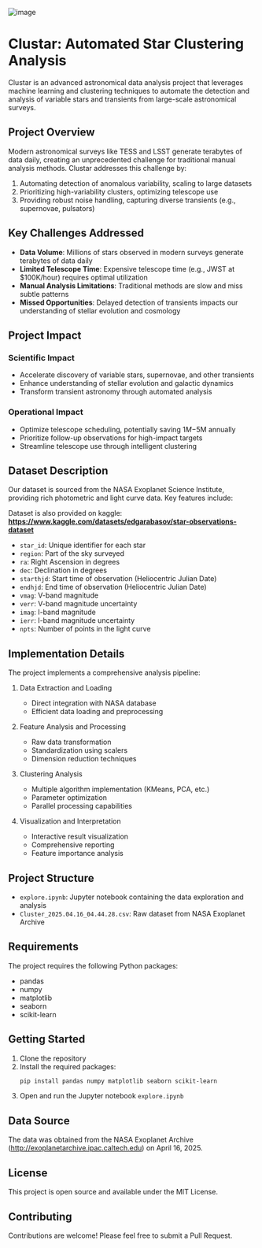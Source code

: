 ![image](https://github.com/user-attachments/assets/51b3cdb2-df77-4ff8-9d8d-909f22b247ea)

# Clustar: Automated Star Clustering Analysis

Clustar is an advanced astronomical data analysis project that leverages machine learning and clustering techniques to automate the detection and analysis of variable stars and transients from large-scale astronomical surveys.

## Project Overview

Modern astronomical surveys like TESS and LSST generate terabytes of data daily, creating an unprecedented challenge for traditional manual analysis methods. Clustar addresses this challenge by:

1. Automating detection of anomalous variability, scaling to large datasets
2. Prioritizing high-variability clusters, optimizing telescope use
3. Providing robust noise handling, capturing diverse transients (e.g., supernovae, pulsators)

## Key Challenges Addressed

- **Data Volume**: Millions of stars observed in modern surveys generate terabytes of data daily
- **Limited Telescope Time**: Expensive telescope time (e.g., JWST at $100K/hour) requires optimal utilization
- **Manual Analysis Limitations**: Traditional methods are slow and miss subtle patterns
- **Missed Opportunities**: Delayed detection of transients impacts our understanding of stellar evolution and cosmology

## Project Impact

### Scientific Impact

- Accelerate discovery of variable stars, supernovae, and other transients
- Enhance understanding of stellar evolution and galactic dynamics
- Transform transient astronomy through automated analysis

### Operational Impact

- Optimize telescope scheduling, potentially saving $1M-$5M annually
- Prioritize follow-up observations for high-impact targets
- Streamline telescope use through intelligent clustering

## Dataset Description

Our dataset is sourced from the NASA Exoplanet Science Institute, providing rich photometric and light curve data. Key features include:

Dataset is also provided on kaggle: **https://www.kaggle.com/datasets/edgarabasov/star-observations-dataset**

- `star_id`: Unique identifier for each star
- `region`: Part of the sky surveyed
- `ra`: Right Ascension in degrees
- `dec`: Declination in degrees
- `starthjd`: Start time of observation (Heliocentric Julian Date)
- `endhjd`: End time of observation (Heliocentric Julian Date)
- `vmag`: V-band magnitude
- `verr`: V-band magnitude uncertainty
- `imag`: I-band magnitude
- `ierr`: I-band magnitude uncertainty
- `npts`: Number of points in the light curve

## Implementation Details

The project implements a comprehensive analysis pipeline:

1. Data Extraction and Loading

   - Direct integration with NASA database
   - Efficient data loading and preprocessing

2. Feature Analysis and Processing

   - Raw data transformation
   - Standardization using scalers
   - Dimension reduction techniques

3. Clustering Analysis

   - Multiple algorithm implementation (KMeans, PCA, etc.)
   - Parameter optimization
   - Parallel processing capabilities

4. Visualization and Interpretation
   - Interactive result visualization
   - Comprehensive reporting
   - Feature importance analysis

## Project Structure

- `explore.ipynb`: Jupyter notebook containing the data exploration and analysis
- `Cluster_2025.04.16_04.44.28.csv`: Raw dataset from NASA Exoplanet Archive

## Requirements

The project requires the following Python packages:

- pandas
- numpy
- matplotlib
- seaborn
- scikit-learn

## Getting Started

1. Clone the repository
2. Install the required packages:
   ```bash
   pip install pandas numpy matplotlib seaborn scikit-learn
   ```
3. Open and run the Jupyter notebook `explore.ipynb`

## Data Source

The data was obtained from the NASA Exoplanet Archive (http://exoplanetarchive.ipac.caltech.edu) on April 16, 2025.

## License

This project is open source and available under the MIT License.

## Contributing

Contributions are welcome! Please feel free to submit a Pull Request.
